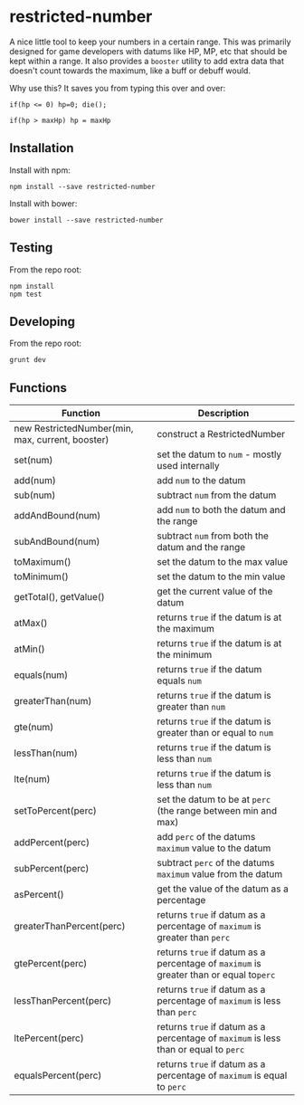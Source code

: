 # restricted-number

A nice little tool to keep your numbers in a certain range. This was primarily designed for game developers with datums like HP, MP, etc that should be kept within a range.
It also provides a `booster` utility to add extra data that doesn't count towards the maximum, like a buff or debuff would.

Why use this? It saves you from typing this over and over:

```
if(hp <= 0) hp=0; die();

if(hp > maxHp) hp = maxHp
```

## Installation

Install with npm:

```
npm install --save restricted-number
```

Install with bower:

```
bower install --save restricted-number
```

## Testing

From the repo root:

```
npm install
npm test
```

## Developing

From the repo root:

```
grunt dev
```

## Functions
Function | Description
-------- | -----------
 new RestrictedNumber(min, max, current, booster) | construct a RestrictedNumber
 set(num) | set the datum to `num` - mostly used internally
 add(num) | add `num` to the datum
 sub(num) | subtract `num` from the datum
 addAndBound(num) | add `num` to both the datum and the range
 subAndBound(num) | subtract `num` from both the datum and the range
 toMaximum() | set the datum to the max value
 toMinimum() | set the datum to the min value
 getTotal(), getValue() | get the current value of the datum
 atMax() | returns `true` if the datum is at the maximum
 atMin() | returns `true` if the datum is at the minimum
 equals(num) | returns `true` if the datum equals `num`
 greaterThan(num) | returns `true` if the datum is greater than `num`
 gte(num) | returns `true` if the datum is greater than or equal to `num`
 lessThan(num) | returns `true` if the datum is less than `num`
 lte(num) | returns `true` if the datum is less than `num`
 setToPercent(perc) | set the datum to be at `perc` (the range between min and max)
 addPercent(perc) | add `perc` of the datums `maximum` value to the datum
 subPercent(perc) | subtract `perc` of the datums `maximum` value from the datum
 asPercent() | get the value of the datum as a percentage
 greaterThanPercent(perc) | returns `true` if datum as a percentage of `maximum` is greater than `perc`
 gtePercent(perc) | returns `true` if datum as a percentage of `maximum` is greater than or equal to`perc`
 lessThanPercent(perc) | returns `true` if datum as a percentage of `maximum` is less than `perc`
 ltePercent(perc) | returns `true` if datum as a percentage of `maximum` is less than or equal to `perc`
 equalsPercent(perc) | returns `true` if datum as a percentage of `maximum` is equal to `perc`
